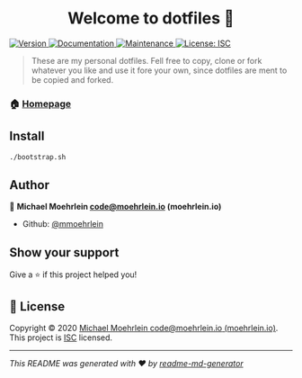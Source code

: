 <h1 align="center">Welcome to dotfiles 👋</h1>
<p>
  <a href="https://www.npmjs.com/package/dotfiles">
    <img alt="Version" src="https://img.shields.io/npm/v/dotfiles.svg">
  </a>
  <a href="https://github.com/mmoehrlein/.dotfiles#readme">
    <img alt="Documentation" src="https://img.shields.io/badge/documentation-yes-brightgreen.svg" target="_blank" />
  </a>
  <a href="https://github.com/mmoehrlein/.dotfiles/graphs/commit-activity">
    <img alt="Maintenance" src="https://img.shields.io/badge/Maintained%3F-yes-green.svg" target="_blank" />
  </a>
  <a href="https://github.com/mmoehrlein/.dotfiles/blob/master/LICENSE">
    <img alt="License: ISC" src="https://img.shields.io/badge/License-ISC-yellow.svg" target="_blank" />
  </a>
</p>

> These are my personal dotfiles. Fell free to copy, clone or fork whatever you like and use it fore your own, since dotfiles are ment to be copied and forked.

### 🏠 [Homepage](https://moehrlein.io)

## Install

```sh
./bootstrap.sh
```

## Author

👤 **Michael Moehrlein <code@moehrlein.io> (moehrlein.io)**

* Github: [@mmoehrlein](https://github.com/mmoehrlein)

## Show your support

Give a ⭐️ if this project helped you!

## 📝 License

Copyright © 2020 [Michael Moehrlein <code@moehrlein.io> (moehrlein.io)](https://github.com/mmoehrlein).<br />
This project is [ISC](https://github.com/mmoehrlein/.dotfiles/blob/master/LICENSE) licensed.

***
_This README was generated with ❤️ by [readme-md-generator](https://github.com/kefranabg/readme-md-generator)_